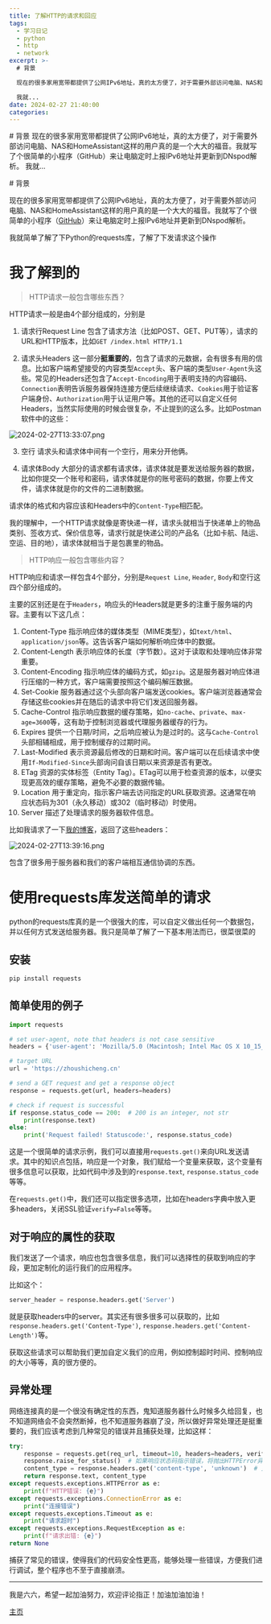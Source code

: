 ```yaml
---
title: 了解HTTP的请求和回应
tags:
  - 学习日记
  - python
  - http
  - network
excerpt: >-
  # 背景

  现在的很多家用宽带都提供了公网IPv6地址，真的太方便了，对于需要外部访问电脑、NAS和HomeAssistant这样的用户真的是一个大大的福音。我就写了个很简单的小程序（GitHub）来让电脑定时上报IPv6地址并更新到DNspod解析。

  我就...
date: 2024-02-27 21:40:00
categories:
---
```


\# 背景 现在的很多家用宽带都提供了公网IPv6地址，真的太方便了，对于需要外部访问电脑、NAS和HomeAssistant这样的用户真的是一个大大的福音。我就写了个很简单的小程序（GitHub）来让电脑定时上报IPv6地址并更新到DNspod解析。 我就...
<!-- more -->
\# 背景

现在的很多家用宽带都提供了公网IPv6地址，真的太方便了，对于需要外部访问电脑、NAS和HomeAssistant这样的用户真的是一个大大的福音。我就写了个很简单的小程序（[GitHub](https://github.com/zhousc11/ipv6-ddns)）来让电脑定时上报IPv6地址并更新到DNspod解析。

我就简单了解了下Python的requests库，了解了下发请求这个操作

# 我了解到的

> HTTP请求一般包含哪些东西？

HTTP请求一般是由4个部分组成的，分别是

1.  请求行Request Line 包含了请求方法（比如POST、GET、PUT等），请求的URL和HTTP版本，比如`GET /index.html HTTP/1.1`
    
2.  请求头Headers 这一部分**挺重要的**，包含了请求的元数据，会有很多有用的信息。比如客户端希望接受的内容类型`Accept`头、客户端的类型`User-Agent`头这些。常见的Headers还包含了`Accept-Encoding`用于表明支持的内容编码、`Connection`表明告诉服务器保持连接方便后续继续请求、`Cookies`用于验证客户端身份、`Authorization`用于认证用户等。其他的还可以自定义任何Headers，当然实际使用的时候会很复杂，不止提到的这么多。比如Postman软件中的这些：
    

![2024-02-27T13:33:07.png](https://zhoushicheng.cn/legacy_imgs/3839261963.png)

3.  空行 请求头和请求体中间有一个空行，用来分开他俩。
    
4.  请求体Body 大部分的请求都有请求体，请求体就是要发送给服务器的数据，比如你提交一个账号和密码，请求体就是你的账号密码的数据，你要上传文件，请求体就是你的文件的二进制数据。
    

请求体的格式和内容应该和Headers中的`Content-Type`相匹配。

我的理解中，一个HTTP请求就像是寄快递一样，请求头就相当于快递单上的物品类别、签收方式、保价信息等，请求行就是快递公司的产品名（比如卡航、陆运、空运、目的地），请求体就相当于是包裹里的物品。

> HTTP响应一般包含哪些内容？

HTTP响应和请求一样包含4个部分，分别是`Request Line`, `Header`, `Body`和空行这四个部分组成的。

主要的区别还是在于`Headers`，响应头的Headers就是更多的注重于服务端的内容。主要有以下这几点：

1.  Content-Type 指示响应体的媒体类型（MIME类型），如`text/html`、`application/json`等。这告诉客户端如何解析响应体中的数据。
2.  Content-Length 表示响应体的长度（字节数）。这对于读取和处理响应体非常重要。
3.  Content-Encoding 指示响应体的编码方式，如`gzip`。这是服务器对响应体进行压缩的一种方式，客户端需要按照这个编码解压数据。
4.  Set-Cookie 服务器通过这个头部向客户端发送cookies。客户端浏览器通常会存储这些cookies并在随后的请求中将它们发送回服务器。
5.  Cache-Control 指示响应数据的缓存策略，如`no-cache`、`private`、`max-age=3600`等，这有助于控制浏览器或代理服务器缓存的行为。
6.  Expires 提供一个日期/时间，之后响应被认为是过时的。这与`Cache-Control`头部相辅相成，用于控制缓存的过期时间。
7.  Last-Modified 表示资源最后修改的日期和时间。客户端可以在后续请求中使用`If-Modified-Since`头部询问自该日期以来资源是否有更改。
8.  ETag 资源的实体标签（Entity Tag）。ETag可以用于检查资源的版本，以便实现更高效的缓存策略，避免不必要的数据传输。
9.  Location 用于重定向，指示客户端去访问指定的URL获取资源。这通常在响应状态码为301（永久移动）或302（临时移动）时使用。
10.  Server 描述了处理请求的服务器软件信息。

比如我请求了一下[我的博客](https://zhoushicheng.cn)，返回了这些headers：

![2024-02-27T13:39:16.png](https://zhoushicheng.cn/legacy_imgs/2326693196.png)

包含了很多用于服务器和我们的客户端相互通信协调的东西。

# 使用requests库发送简单的请求

python的requests库真的是一个很强大的库，可以自定义做出任何一个数据包，并以任何方式发送给服务器。我只是简单了解了一下基本用法而已，很菜很菜的

## 安装

```python
pip install requests
```

## 简单使用的例子

```python
import requests

# set user-agent, note that headers is not case sensitive
headers = {'user-agent': 'Mozilla/5.0 (Macintosh; Intel Mac OS X 10_15_7) AppleWebKit/537.36 (KHTML, like Gecko) Chrome/122.0.0.0 Safari/537.36'}

# target URL
url = 'https://zhoushicheng.cn'

# send a GET request and get a response object
response = requests.get(url, headers=headers)

# check if request is successful
if response.status_code == 200:  # 200 is an integer, not str
    print(response.text)
else:
    print('Request failed! Statuscode:', response.status_code)
```

这是一个很简单的请求示例，我们可以直接用`requests.get()`来向URL发送请求。其中的知识点包括，响应是一个对象，我们赋给一个变量来获取，这个变量有很多信息可以获取，比如代码中涉及到的`response.text`, `response.status_code`等等。

在`requests.get()`中，我们还可以指定很多选项，比如在headers字典中放入更多headers，关闭SSL验证`verify=False`等等。

## 对于响应的属性的获取

我们发送了一个请求，响应也包含很多信息，我们可以选择性的获取到响应的字段，更加定制化的运行我们的应用程序。

比如这个：

```python
server_header = response.headers.get('Server')
```

就是获取headers中的server。其实还有很多很多可以获取的，比如`response.headers.get('Content-Type')`, `response.headers.get('Content-Length')`等。

获取这些请求可以帮助我们更加自定义我们的应用，例如控制超时时间、控制响应的大小等等，真的很方便的。

## 异常处理

网络连接真的是一个很没有确定性的东西，鬼知道服务器什么时候多久给回复，也不知道网络会不会突然断掉，也不知道服务器崩了没，所以做好异常处理还是挺重要的，我们应该考虑到几种常见的错误并且捕获处理，比如这样：

```python
try:
    response = requests.get(req_url, timeout=10, headers=headers, verify=False)
    response.raise_for_status()  # 如果响应状态码指示错误，将抛出HTTPError异常
    content_type = response.headers.get('content-type', 'unknown')  # 更安全的获取headers
    return response.text, content_type
except requests.exceptions.HTTPError as e:
    print(f"HTTP错误: {e}")
except requests.exceptions.ConnectionError as e:
    print("连接错误")
except requests.exceptions.Timeout as e:
    print("请求超时")
except requests.exceptions.RequestException as e:
    print(f"请求出错: {e}")
return None
```

捕获了常见的错误，使得我们的代码安全性更高，能够处理一些错误，方便我们进行调试，整个程序也不至于直接崩溃。

* * *

我是六六，希望一起加油努力，欢迎评论指正！加油加油加油！

[主页](https://zhoushicheng.cn)